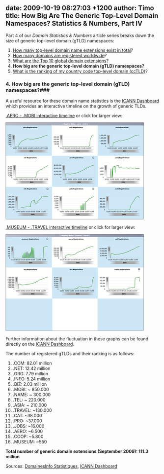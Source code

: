 date: 2009-10-19 08:27:03 +1200
author: Timo
title: How Big Are The Generic Top-Level Domain Namespaces? Statistics & Numbers, Part IV
----

Part 4 of our *Domain Statistics & Numbers* article series breaks down the size of generic top-level domain (gTLD) namespaces:

1.  [How many top-level domain name extensions exist in total](https://iwantmyname.com/blog/2009/09/how-many-domain-extensions-exist-worldwide-statistics-numbers.html "How many TLDs exist in total?")?
2.  [How many domains are registered worldwide](https://iwantmyname.com/blog/2009/09/how-many-domains-are-registered-in-total.html "Total Number Of Domain Registrations Worldwide?")?
3.  [What are the Top 10 global domain extensions](https://iwantmyname.com/blog/2009/10/top-10-global-domain-extensions-statistics-numbers.html "Top 10 Domain Extensions")?
4.  **How big are the generic top-level domain (gTLD) namespaces?**
5.  [What is the ranking of my country code top-level domain (ccTLD)](https://iwantmyname.com/blog/2009/10/country-code-top-level-domain-cctld-ranking-numbers-statistics.html)?

### 4. How big are the generic top-level domain (gTLD) namespaces?###

A useful resource for these domain name statistics is the [ICANN Dashboard](http://www.icann.org/idashboard/public/ "ICANN Public Dashboard") which provides an interactive timeline on the growth of generic TLDs.

[.AERO - .MOBI interactive timeline](http://archived.link/http://idashboard.icann.org/idashboards/engine.swf?dashID=159&serverURL=http://idashboard.icann.org/idashboards&guest=icannguest ".AERO - .MOBI domain name statistics") or click for larger view:

![gtld registration numbers](/media/2009-10-19-gtld-registration-numbers1-thumb-450x314-18.png)

[.MUSEUM - .TRAVEL interactive timeline](http://archived.link/http://idashboard.icann.org/idashboards/engine.swf?dashID=160&serverURL=http://idashboard.icann.org/idashboards&guest=icannguest ".MUSEUM - .TRAVEL domain statistics ICANN") or click for larger view:

![gtld registration statistics](/media/2009-10-19-gtld-registration-statistics2-thumb-450x314-21.png)

Further information about the fluctuation in these graphs can be found directly on the [ICANN Dashboard](http://www.icann.org/idashboard/public/ "ICANN Public Dashboard").

The number of registered gTLDs and their ranking is as follows:

1.  .COM: 82.01 million
2.  .NET: 12.42 million
3.  .ORG: 7.79 million
4.  .INFO: 5.24 million
5.  .BIZ: 2.03 million
6.  .MOBI: ~ 850.000
7.  .NAME: ~ 300.000
8.  .TEL: ~ 220.000
9.  .ASIA: ~ 210.000
10.  .TRAVEL: ~130.000
11.  .CAT: ~38.000
12.  .PRO: ~37.000
13.  .JOBS: ~16.000
14.  .AERO: ~6.500
15.  .COOP: ~5.800
16.  .MUSEUM: ~550

**Total number of generic domain extensions (September 2009): 111.3 million**

Sources: [DomainesInfo Statistiques](http://archived.link/http://www.domainesinfo.fr/statistiques.php "DomainesInfo Statistiques"), [ICANN Dashboard](http://www.icann.org/idashboard/public/ "ICANN Public Dashboard")
